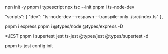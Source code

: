 npn init -y
pnpm i typescript
npx tsc --init
pnpm i ts-node-dev

"scripts": {
"dev": "ts-node-dev --respawn --transpile-only ./src/index.ts"
},

pnpm i express
pnpm i @types/node @types/express -D

\*JEST
pnpm i supertest jest ts-jest @types/jest @types/supertest -d

pnpm ts-jest config:init